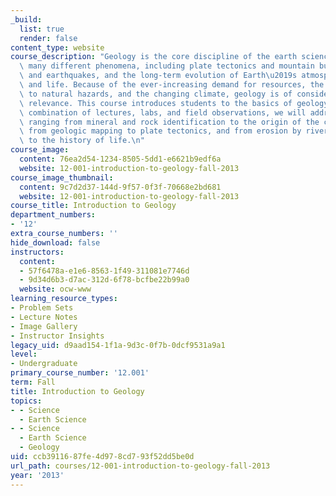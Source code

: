 ```yaml
---
_build:
  list: true
  render: false
content_type: website
course_description: "Geology is the core discipline of the earth sciences and encompasses\
  \ many different phenomena, including plate tectonics and mountain building, volcanoes\
  \ and earthquakes, and the long-term evolution of Earth\u2019s atmosphere, surface\
  \ and life. Because of the ever-increasing demand for resources, the growing exposure\
  \ to natural hazards, and the changing climate, geology is of considerable societal\
  \ relevance. This course introduces students to the basics of geology. Through a\
  \ combination of lectures, labs, and field observations, we will address topics\
  \ ranging from mineral and rock identification to the origin of the continents,\
  \ from geologic mapping to plate tectonics, and from erosion by rivers and glaciers\
  \ to the history of life.\n"
course_image:
  content: 76ea2d54-1234-8505-5dd1-e6621b9edf6a
  website: 12-001-introduction-to-geology-fall-2013
course_image_thumbnail:
  content: 9c7d2d37-144d-9f57-0f3f-70668e2bd681
  website: 12-001-introduction-to-geology-fall-2013
course_title: Introduction to Geology
department_numbers:
- '12'
extra_course_numbers: ''
hide_download: false
instructors:
  content:
  - 57f6478a-e1e6-8563-1f49-311081e7746d
  - 9d34d6b3-d7ac-312d-6f78-bcfbe22b99a0
  website: ocw-www
learning_resource_types:
- Problem Sets
- Lecture Notes
- Image Gallery
- Instructor Insights
legacy_uid: d9aad154-1f1a-9d3c-0f7b-0dcf9531a9a1
level:
- Undergraduate
primary_course_number: '12.001'
term: Fall
title: Introduction to Geology
topics:
- - Science
  - Earth Science
- - Science
  - Earth Science
  - Geology
uid: ccb39116-87fe-4d97-8cd7-93f52dd5be0d
url_path: courses/12-001-introduction-to-geology-fall-2013
year: '2013'
---
```

